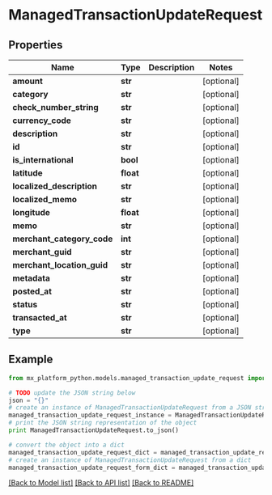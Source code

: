 # ManagedTransactionUpdateRequest


## Properties
Name | Type | Description | Notes
------------ | ------------- | ------------- | -------------
**amount** | **str** |  | [optional] 
**category** | **str** |  | [optional] 
**check_number_string** | **str** |  | [optional] 
**currency_code** | **str** |  | [optional] 
**description** | **str** |  | [optional] 
**id** | **str** |  | [optional] 
**is_international** | **bool** |  | [optional] 
**latitude** | **float** |  | [optional] 
**localized_description** | **str** |  | [optional] 
**localized_memo** | **str** |  | [optional] 
**longitude** | **float** |  | [optional] 
**memo** | **str** |  | [optional] 
**merchant_category_code** | **int** |  | [optional] 
**merchant_guid** | **str** |  | [optional] 
**merchant_location_guid** | **str** |  | [optional] 
**metadata** | **str** |  | [optional] 
**posted_at** | **str** |  | [optional] 
**status** | **str** |  | [optional] 
**transacted_at** | **str** |  | [optional] 
**type** | **str** |  | [optional] 

## Example

```python
from mx_platform_python.models.managed_transaction_update_request import ManagedTransactionUpdateRequest

# TODO update the JSON string below
json = "{}"
# create an instance of ManagedTransactionUpdateRequest from a JSON string
managed_transaction_update_request_instance = ManagedTransactionUpdateRequest.from_json(json)
# print the JSON string representation of the object
print ManagedTransactionUpdateRequest.to_json()

# convert the object into a dict
managed_transaction_update_request_dict = managed_transaction_update_request_instance.to_dict()
# create an instance of ManagedTransactionUpdateRequest from a dict
managed_transaction_update_request_form_dict = managed_transaction_update_request.from_dict(managed_transaction_update_request_dict)
```
[[Back to Model list]](../README.md#documentation-for-models) [[Back to API list]](../README.md#documentation-for-api-endpoints) [[Back to README]](../README.md)


